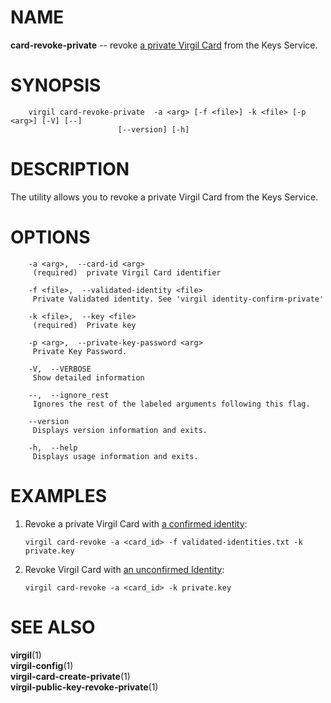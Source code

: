 NAME
====

**card-revoke-private** -- revoke [a private Virgil
Card](https://github.com/VirgilSecurity/virgil/wiki/Virgil-Glossary#private-virgil-card)
from the Keys Service.

SYNOPSIS
========

        virgil card-revoke-private  -a <arg> [-f <file>] -k <file> [-p <arg>] [-V] [--]
                            [--version] [-h]

DESCRIPTION
===========

The utility allows you to revoke a private Virgil Card from the Keys
Service.

OPTIONS
=======

        -a <arg>,  --card-id <arg>
         (required)  private Virgil Card identifier

        -f <file>,  --validated-identity <file>
         Private Validated identity. See 'virgil identity-confirm-private'

        -k <file>,  --key <file>
         (required)  Private key

        -p <arg>,  --private-key-password <arg>
         Private Key Password.

        -V,  --VERBOSE
         Show detailed information

        --,  --ignore_rest
         Ignores the rest of the labeled arguments following this flag.

        --version
         Displays version information and exits.

        -h,  --help
         Displays usage information and exits.

EXAMPLES
========

1.  Revoke a private Virgil Card with [a confirmed
    identity](https://github.com/VirgilSecurity/virgil/wiki/Virgil-Glossary#confirmed-identity):

        virgil card-revoke -a <card_id> -f validated-identities.txt -k private.key

2.  Revoke Virgil Card with [an unconfirmed
    Identity](https://github.com/VirgilSecurity/virgil/wiki/Virgil-Glossary#unconfirmed-identity):

        virgil card-revoke -a <card_id> -k private.key

SEE ALSO
========

**virgil**(1)  
**virgil-config**(1)  
**virgil-card-create-private**(1)  
**virgil-public-key-revoke-private**(1)
